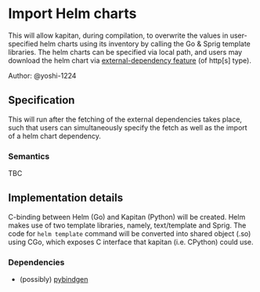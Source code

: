 # Import Helm charts

This will allow kapitan, during compilation, to overwrite the values in user-specified helm charts using its inventory by calling the Go & Sprig template libraries. The helm charts can be specified via local path, and users may download the helm chart via [external-dependency feature](./kap_1_external_dependencies.md) (of http[s] type).

Author: @yoshi-1224

## Specification

This will run after the fetching of the external dependencies takes place, such that users can simultaneously specify the fetch as well as the import of a helm chart dependency.

### Semantics

TBC

## Implementation details

C-binding between Helm (Go) and Kapitan (Python) will be created. Helm makes use of two template libraries, namely, text/template and Sprig. The code for `helm template` command will be converted into shared object (.so) using CGo, which exposes C interface that kapitan (i.e. CPython) could use.  

### Dependencies

- (possibly) [pybindgen](https://pypi.org/project/PyBindGen/)
